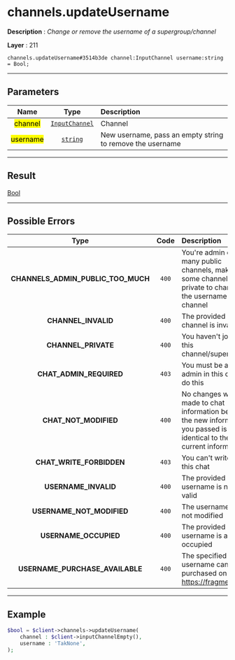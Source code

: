 # channels.updateUsername

**Description** : *Change or remove the username of a supergroup/channel*

**Layer** : 211

```tl
channels.updateUsername#3514b3de channel:InputChannel username:string = Bool;
```

---

## Parameters

| Name | Type | Description |
| :---: | :---: | :--- |
| <mark>channel</mark> | [`InputChannel`](type/InputChannel) | Channel |
| <mark>username</mark> | [`string`](type/string) | New username, pass an empty string to remove the username |

---

## Result

[Bool](type/Bool)

---

## Possible Errors

| Type | Code | Description |
| :---: | :---: | :--- |
| **CHANNELS_ADMIN_PUBLIC_TOO_MUCH** | `400` | You're admin of too many public channels, make some channels private to change the username of this channel |
| **CHANNEL_INVALID** | `400` | The provided channel is invalid |
| **CHANNEL_PRIVATE** | `400` | You haven't joined this channel/supergroup |
| **CHAT_ADMIN_REQUIRED** | `403` | You must be an admin in this chat to do this |
| **CHAT_NOT_MODIFIED** | `400` | No changes were made to chat information because the new information you passed is identical to the current information |
| **CHAT_WRITE_FORBIDDEN** | `403` | You can't write in this chat |
| **USERNAME_INVALID** | `400` | The provided username is not valid |
| **USERNAME_NOT_MODIFIED** | `400` | The username was not modified |
| **USERNAME_OCCUPIED** | `400` | The provided username is already occupied |
| **USERNAME_PURCHASE_AVAILABLE** | `400` | The specified username can be purchased on https://fragment.com |

---

## Example

```php
$bool = $client->channels->updateUsername(
	channel : $client->inputChannelEmpty(),
	username : 'TakNone',
);
```